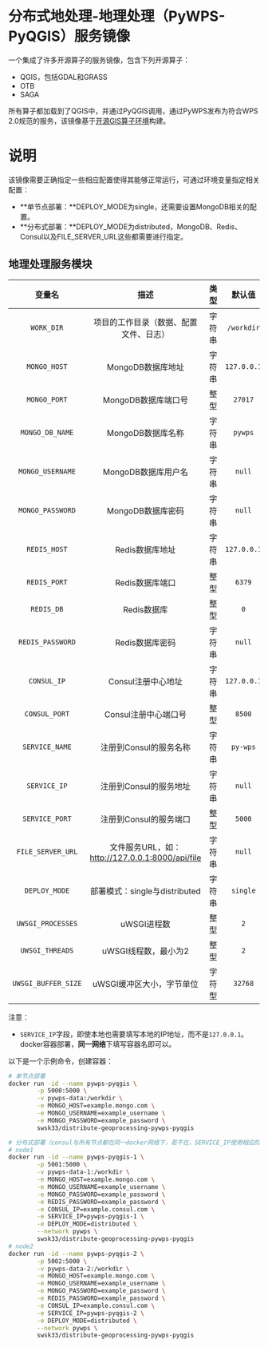 # 分布式地处理-地理处理（PyWPS-PyQGIS）服务镜像

一个集成了许多开源算子的服务镜像，包含下列开源算子：

- QGIS，包括GDAL和GRASS
- OTB
- SAGA

所有算子都加载到了QGIS中，并通过PyQGIS调用，通过PyWPS发布为符合WPS 2.0规范的服务，该镜像基于[开源GIS算子环境](https://hub.docker.com/r/swsk33/op-gis-environment)构建。
# 说明

该镜像需要正确指定一些相应配置使得其能够正常运行，可通过环境变量指定相关配置：

- **单节点部署：**DEPLOY_MODE为single，还需要设置MongoDB相关的配置。
- **分布式部署：**DEPLOY_MODE为distributed，MongoDB、Redis、Consul以及FILE_SERVER_URL这些都需要进行指定。

## 地理处理服务模块

|       变量名        |                      描述                       |  类型  |   默认值    |
| :-----------------: | :---------------------------------------------: | :----: | :---------: |
|     `WORK_DIR`      |     项目的工作目录（数据、配置文件、日志）      | 字符串 | `/workdir`  |
|    `MONGO_HOST`     |                MongoDB数据库地址                | 字符串 | `127.0.0.1` |
|    `MONGO_PORT`     |               MongoDB数据库端口号               |  整型  |   `27017`   |
|   `MONGO_DB_NAME`   |                MongoDB数据库名称                | 字符串 |   `pywps`   |
|  `MONGO_USERNAME`   |               MongoDB数据库用户名               | 字符串 |   `null`    |
|  `MONGO_PASSWORD`   |                MongoDB数据库密码                | 字符串 |   `null`    |
|    `REDIS_HOST`     |                 Redis数据库地址                 | 字符串 | `127.0.0.1` |
|    `REDIS_PORT`     |                 Redis数据库端口                 |  整型  |   `6379`    |
|     `REDIS_DB`      |                   Redis数据库                   |  整型  |     `0`     |
|  `REDIS_PASSWORD`   |                 Redis数据库密码                 | 字符串 |   `null`    |
|     `CONSUL_IP`     |               Consul注册中心地址                | 字符串 | `127.0.0.1` |
|    `CONSUL_PORT`    |              Consul注册中心端口号               |  整型  |   `8500`    |
|   `SERVICE_NAME`    |             注册到Consul的服务名称              | 字符串 |  `py-wps`   |
|    `SERVICE_IP`     |             注册到Consul的服务地址              | 字符串 |   `null`    |
|   `SERVICE_PORT`    |             注册到Consul的服务端口              |  整型  |   `5000`    |
|  `FILE_SERVER_URL`  | 文件服务URL，如：http://127.0.0.1:8000/api/file | 字符串 |   `null`    |
|    `DEPLOY_MODE`    |          部署模式：single与distributed          | 字符串 |  `single`   |
|  `UWSGI_PROCESSES`  |                   uWSGI进程数                   |  整型  |     `2`     |
|   `UWSGI_THREADS`   |              uWSGI线程数，最小为2               |  整型  |     `2`     |
| `UWSGI_BUFFER_SIZE` |            uWSGI缓冲区大小，字节单位            | 字符型 |   `32768`   |

注意：

- `SERVICE_IP`字段，即使本地也需要填写本地的IP地址，而不是`127.0.0.1`。docker容器部署，**同一网络**下填写容器名即可以。

以下是一个示例命令，创建容器：

```bash
# 单节点部署
docker run -id --name pywps-pyqgis \
        -p 5000:5000 \
        -v pywps-data:/workdir \
        -e MONGO_HOST=example.mongo.com \
        -e MONGO_USERNAME=example_username \
        -e MONGO_PASSWORD=example_password \
        swsk33/distribute-geoprocessing-pywps-pyqgis

# 分布式部署（consul与所有节点都在同一docker网络下，若不在，SERVICE_IP使用相应的IP地址）
# node1
docker run -id --name pywps-pyqgis-1 \
        -p 5001:5000 \
        -v pywps-data-1:/workdir \
        -e MONGO_HOST=example.mongo.com \
        -e MONGO_USERNAME=example_username \
        -e MONGO_PASSWORD=example_password \
        -e REDIS_PASSWORD=example_password \
        -e CONSUL_IP=example.consul.com \
        -e SERVICE_IP=pywps-pyqgis-1 \
        -e DEPLOY_MODE=distributed \
        --network pywps \
        swsk33/distribute-geoprocessing-pywps-pyqgis
# node2
docker run -id --name pywps-pyqgis-2 \
        -p 5002:5000 \
        -v pywps-data-2:/workdir \
        -e MONGO_HOST=example.mongo.com \
        -e MONGO_USERNAME=example_username \
        -e MONGO_PASSWORD=example_password \
        -e REDIS_PASSWORD=example_password \
        -e CONSUL_IP=example.consul.com \
        -e SERVICE_IP=pywps-pyqgis-2 \
        -e DEPLOY_MODE=distributed \
        --network pywps \
        swsk33/distribute-geoprocessing-pywps-pyqgis
```

